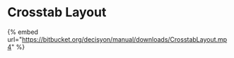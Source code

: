 # Crosstab Layout



{% embed url="https://bitbucket.org/decisyon/manual/downloads/CrosstabLayout.mp4" %}



